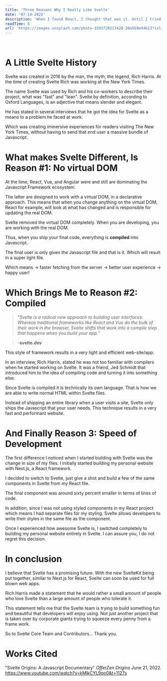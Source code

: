 ```yaml
---
title: 'Three Reasons Why I Really Like Svelte'
date: '07-14-2022'
description: 'When I found React, I thought that was it. Until I tried Svelte.'
readTime: 8
url: 'https://images.unsplash.com/photo-1593720213428-28a5b9e94613?ixlib=rb-1.2.1&ixid=MnwxMjA3fDB8MHxwaG90by1wYWdlfHx8fGVufDB8fHx8&auto=format&fit=crop&w=2070&q=80'
---
```


<script>
	import BlogImage from "$lib/components/ui/BlogImage.svelte";
	import BlogBackButton from "$lib/components/ui/BlogBackButton.svelte";
</script>
<br/>
<BlogImage src={url} alt="Svelte code on a computer screen"/>

# A Little Svelte History

Svelte was created in 2016 by the man, the myth, the legend, Rich Harris. At the time of creating Svelte Rich was working at the New York Times.

The name Svelte was used by Rich and his co-workers to describe their project, what was "fast" and "lean". Svelte by definition, according to Oxford Languages, is an adjective that means slender and elegant.

He has stated in several interviews that he got the idea for Svelte as a means to a problem he faced at work.

Which was creating immersive experiences for readers visiting The New York Times, without having to send that end user a massive bundle of Javascript.

# What makes Svelte Different, Is Reason #1: No virtual DOM

At the time, React, Vue, and Angular were and still are dominating the Javascript Framework ecosystem.

The latter are designed to work with a virtual DOM, in a declarative approach. This means that when you change anything on the virtual DOM, React for example, will look at what has changed and is responsible for updating the real DOM.

Svelte removed the virtual DOM completely. When you are developing, you are working with the real DOM.

Thus, when you ship your final code, everything is **compiled** into Javascript.

The final user is only given the Javascript file and that is it. Which will result in a super light file.

Which means -> faster fetching from the server -> better user experience -> happy user!

# Which Brings Me to Reason #2: Compiled

> "<em>Svelte is a radical new approach to building user interfaces. Whereas traditional frameworks like React and Vue do the bulk of their work in the browser, Svelte shifts that work into a compile step that happens when you build your app.</em>"

> -<strong>svelte.dev</strong>

This style of framework results in a very light and efficient web-site/app.

In an interview, Rich Harris, stated he was not too familiar with compilers when he started working on Svelte. It was a friend, Jed Schmidt that introduced him to the idea of compiling code and turning it into something else.

Since Svelte is compiled it is technically its own language. That is how we are able to write normal HTML within Svelte files.

Instead of shipping an entire library when a user visits a site, Svelte only ships the Javascript that your user needs. This technique results in a very fast and performant website.

# And Finally Reason 3: Speed of Development

The first difference I noticed when I started building with Svelte was the change in size of my files. I initially started building my personal website with Next.js, a React framework.

I decided to switch to Svelte, just give a shot and build a few of the same components in Svelte from my React file.

The final component was around sixty percent smaller in terms of lines of code.

In addition, since I was not using styled components in my React project which means I had separate files for my styling. Svelte allows developers to write their styles in the same file as the component.

Once I experienced how awesome Svelte is, I switched completely to building my personal website entirely in Svelte. I can assure you, I do not regret this decision.

# In conclusion

I believe that Svelte has a promising future. With the new SvelteKit being put together, similar to Next.js for React, Svelte can soon be used for full blown web apps.

Rich Harris made a statement that he would rather a small amount of people who love Svelte than a large amount of people who tolerate it.

This statement tells me that the Svelte team is trying to build something fun and beautiful that developers will enjoy using. Not just another project that is taken over by corporate giants trying to squeeze every penny from a frame work.

So to Svelte Core Team and Contributors... Thank you.

# Works Cited

"Svelte Origins: A Javascript Documentary" <em> OfferZen Origins </em> June 21, 2022.
https://www.youtube.com/watch?v=kMlkCYL9qo0&t=1127s

<BlogBackButton/>
